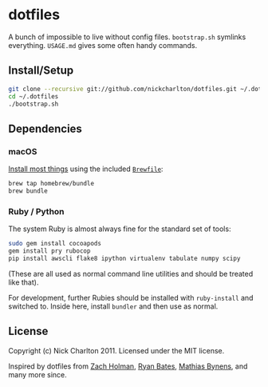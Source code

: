 # dotfiles

A bunch of impossible to live without config files. `bootstrap.sh` symlinks
everything. `USAGE.md` gives some often handy commands.

## Install/Setup

```bash
git clone --recursive git://github.com/nickcharlton/dotfiles.git ~/.dotfiles
cd ~/.dotfiles
./bootstrap.sh
```

## Dependencies

### macOS

[Install most things][] using the included [`Brewfile`][]:

```bash
brew tap homebrew/bundle
brew bundle
```

### Ruby / Python

The system Ruby is almost always fine for the standard set of tools:

```bash
sudo gem install cocoapods
gem install pry rubocop
pip install awscli flake8 ipython virtualenv tabulate numpy scipy
```

(These are all used as normal command line utilities and should be treated like
that).

For development, further Rubies should be installed with `ruby-install` and
switched to. Inside here, install `bundler` and then use as normal.

## License

Copyright (c) Nick Charlton 2011. Licensed under the MIT license.

Inspired by dotfiles from [Zach Holman][], [Ryan Bates][], [Mathias Bynens][],
and many more since.

[Install most things]: https://robots.thoughtbot.com/brewfile-a-gemfile-but-for-homebrew
[`Brewfile`]: https://github.com/Homebrew/homebrew-bundle
[Zach Holman]: https://github.com/holman/dotfiles
[Ryan Bates]: https://github.com/ryanb/dotfiles
[Mathias Bynens]: https://github.com/mathiasbynens/dotfiles
